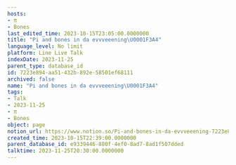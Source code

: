 ```yaml
---
hosts:
- π
- Bones
last_edited_time: 2023-10-15T23:05:00.0000000
title: "Pi and bones in da evvveeening\U0001F3A4"
language_level: No limit
platform: Line Live Talk
indexDate: 2023-11-25
parent_type: database_id
id: 7223e894-aa51-432b-892e-58501ef68111
archived: false
name: "Pi and bones in da evvveeening\U0001F3A4"
tags:
- Talk
- 2023-11-25
- π
- Bones
object: page
notion_url: https://www.notion.so/Pi-and-bones-in-da-evvveeening-7223e894aa51432b892e58501ef68111
created_time: 2023-10-15T22:39:00.0000000
parent_database_id: e9339446-880f-4ef0-8ad7-8ad1f507dded
talktime: 2023-11-25T20:30:00.0000000
---
```



   
   
   
   

   
























